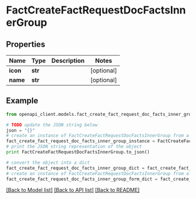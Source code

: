 # FactCreateFactRequestDocFactsInnerGroup


## Properties
Name | Type | Description | Notes
------------ | ------------- | ------------- | -------------
**icon** | **str** |  | [optional] 
**name** | **str** |  | [optional] 

## Example

```python
from openapi_client.models.fact_create_fact_request_doc_facts_inner_group import FactCreateFactRequestDocFactsInnerGroup

# TODO update the JSON string below
json = "{}"
# create an instance of FactCreateFactRequestDocFactsInnerGroup from a JSON string
fact_create_fact_request_doc_facts_inner_group_instance = FactCreateFactRequestDocFactsInnerGroup.from_json(json)
# print the JSON string representation of the object
print FactCreateFactRequestDocFactsInnerGroup.to_json()

# convert the object into a dict
fact_create_fact_request_doc_facts_inner_group_dict = fact_create_fact_request_doc_facts_inner_group_instance.to_dict()
# create an instance of FactCreateFactRequestDocFactsInnerGroup from a dict
fact_create_fact_request_doc_facts_inner_group_form_dict = fact_create_fact_request_doc_facts_inner_group.from_dict(fact_create_fact_request_doc_facts_inner_group_dict)
```
[[Back to Model list]](../README.md#documentation-for-models) [[Back to API list]](../README.md#documentation-for-api-endpoints) [[Back to README]](../README.md)


